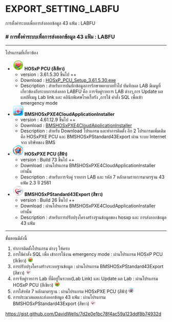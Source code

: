 # EXPORT_SETTING_LABFU
การตั้งค่าระบบเพื่อการส่งออกข้อมูล 43 แฟ้ม : LABFU

### # การตั้งค่าระบบเพื่อการส่งออกข้อมูล 43 แฟ้ม : LABFU
***
โปรแกรมที่เกี่ยวข้อง

* <img width="32" height="32" src="https://raw.githubusercontent.com/inforeportable/EXPORT_SETTING_LABFU/master/Pic/HOSxP%20PCU.png"> **HOSxP PCU (สีเขียว)**
	- version : 3.61.5.30 ขึ้นไป ++
	- Download : [HOSxP_PCU_Setup_3.61.5.30.exe](http://cloud2.hosxp.net/)
	- Description : สำหรับการบันทึกข้อมูลการรักษาพยาบาลทั่วไป บันทึกผล LAB มีเมนูที่เกี่ยวข้องกับระบบการส่งออก LABFU คือ การจับคู่รายการ LAB ต่างๆ,การ Update ผลแลปที่เมนู Lab link และ คลินิกพิเศษโรคเรื้อรัง ,การใช้ คำสั่ง SQL เพื่อเข้า emergency mode
* <img width="32" height="32" src="https://raw.githubusercontent.com/inforeportable/EXPORT_SETTING_LABFU/master/Pic/BMSHOSxPXE4CloudApplicationInstaller.png"> **BMSHOSxPXE4CloudApplicationInstaller**
	- version : 4.61.12.9 ขึ้นไป ++
	- Download : [BMSHOSxPXE4CloudApplicationInstaller](https://my.pcloud.com/publink/show?code=XZMQU17ZvmXi5nm0818TncMWdE5ob43agAX7) 
	- Description : สำหรับ Download โปรแกรม และทำการติดตั้ง อีก 2 โปรแกรมเพิ่มเติมคือ HOSxPXE PCU และ BMSHOSxPStandard43Export ผ่าน ระบบ Internet จาก บริษัทของ BMS
* <img width="32" height="32" src="https://raw.githubusercontent.com/inforeportable/EXPORT_SETTING_LABFU/master/Pic/HOSxPXE%20PCU.png"> **HOSxPXE PCU (สีฟ้า)**
	- version : Build 73 ขึ้นไป ++
	- Download : ผ่านโปรแกรม BMSHOSxPXE4CloudApplicationInstaller เท่านั้น
	- Description : สำหรับการจับคู่ รายการ LAB และ รหัส 7 หลักตามรายการมาตรฐาน 43 แฟ้ม 2.3 ปี 2561
* <img width="32" height="32" src="https://raw.githubusercontent.com/inforeportable/EXPORT_SETTING_LABFU/master/Pic/BMSHOSxPStandard43Export.png"> **BMSHOSxPStandard43Export (สีขาว)**
	- version : Build 26 ขึ้นไป ++
	- Download : ผ่านโปรแกรม BMSHOSxPXE4CloudApplicationInstaller เท่านั้น 
	- Description : สำหรับการปรับปรุงโครงสร้างฐานข้อมูลของ hosxp และ การส่งออกข้อมูล 43 แฟ้ม


----------

ขั้นตอนมีดังนี้

1. ทำการติดตั้งโปรแกรม ต่างๆ ให้ครบ
2. การใช้คำสั่ง SQL เพื่อ เข้าการใช้งาน emergency mode : ผ่านโปรแกรม HOSxP PCU (สีเขียว) <img width="16" height="16" src="https://raw.githubusercontent.com/inforeportable/EXPORT_SETTING_LABFU/master/Pic/HOSxP%20PCU.png">  
3. การปรับปรุงโครงสร้างระบบฐานข้อมูล : ผ่านโปรแกรม BMSHOSxPStandard43Export (สีขาว)   <img width="16" height="16" src="https://raw.githubusercontent.com/inforeportable/EXPORT_SETTING_LABFU/master/Pic/BMSHOSxPStandard43Export.png">  
4. การจับคู่รายการ Lab ที่มีอยู่ในระบบ(Lab Link) และ Update ผล Lab : ผ่านโปรแกรม HOSxP PCU (สีเขียว) <img width="16" height="16" src="https://raw.githubusercontent.com/inforeportable/EXPORT_SETTING_LABFU/master/Pic/HOSxP%20PCU.png"> 
5. การใส่รหัส 7 หลักมาตรฐาน : ผ่านโปรแกรม HOSxPXE PCU (สีฟ้า)   <img width="16" height="16" src="https://raw.githubusercontent.com/inforeportable/EXPORT_SETTING_LABFU/master/Pic/HOSxPXE%20PCU.png">
6. การประมวลผลและส่งออกข้อมูล 43 แฟ้ม : ผ่านโปรแกรม BMSHOSxPStandard43Export (สีขาว)   <img width="16" height="16" src="https://raw.githubusercontent.com/inforeportable/EXPORT_SETTING_LABFU/master/Pic/BMSHOSxPStandard43Export.png">

https://gist.github.com/DavidWells/7d2e0e1bc78f4ac59a123ddf8b74932d
